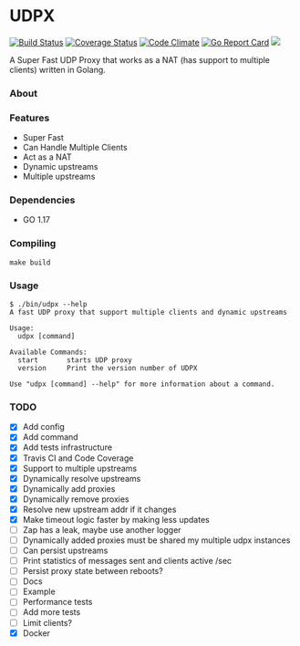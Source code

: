 UDPX
=========
[![Build Status](https://travis-ci.org/felipejfc/udpx.svg?branch=master)](https://travis-ci.org/felipejfc/udpx)
[![Coverage Status](https://coveralls.io/repos/github/felipejfc/udpx/badge.svg)](https://coveralls.io/github/felipejfc/udpx)
[![Code Climate](https://codeclimate.com/github/felipejfc/udpx/badges/gpa.svg)](https://codeclimate.com/github/felipejfc/udpx)
[![Go Report Card](https://goreportcard.com/badge/github.com/felipejfc/udpx)](https://goreportcard.com/report/github.com/felipejfc/udpx)
[![](https://images.microbadger.com/badges/image/felipejfc/udpx.svg)](https://microbadger.com/images/felipejfc/udpx)

A Super Fast UDP Proxy that works as a NAT (has support to multiple clients) written in Golang.

### About

### Features

* Super Fast
* Can Handle Multiple Clients
* Act as a NAT
* Dynamic upstreams
* Multiple upstreams

### Dependencies
 - GO 1.17

### Compiling
```
make build
```

### Usage
```
$ ./bin/udpx --help
A fast UDP proxy that support multiple clients and dynamic upstreams

Usage:
  udpx [command]

Available Commands:
  start       starts UDP proxy
  version     Print the version number of UDPX

Use "udpx [command] --help" for more information about a command.
```

### TODO
- [x] Add config
- [x] Add command
- [x] Add tests infrastructure
- [x] Travis CI and Code Coverage
- [x] Support to multiple upstreams
- [x] Dynamically resolve upstreams
- [x] Dynamically add proxies
- [x] Dynamically remove proxies
- [x] Resolve new upstream addr if it changes
- [x] Make timeout logic faster by making less updates
- [ ] Zap has a leak, maybe use another logger
- [ ] Dynamically added proxies must be shared my multiple udpx instances
- [ ] Can persist upstreams
- [ ] Print statistics of messages sent and clients active /sec
- [ ] Persist proxy state between reboots?
- [ ] Docs
- [ ] Example
- [ ] Performance tests
- [ ] Add more tests
- [ ] Limit clients?
- [X] Docker
